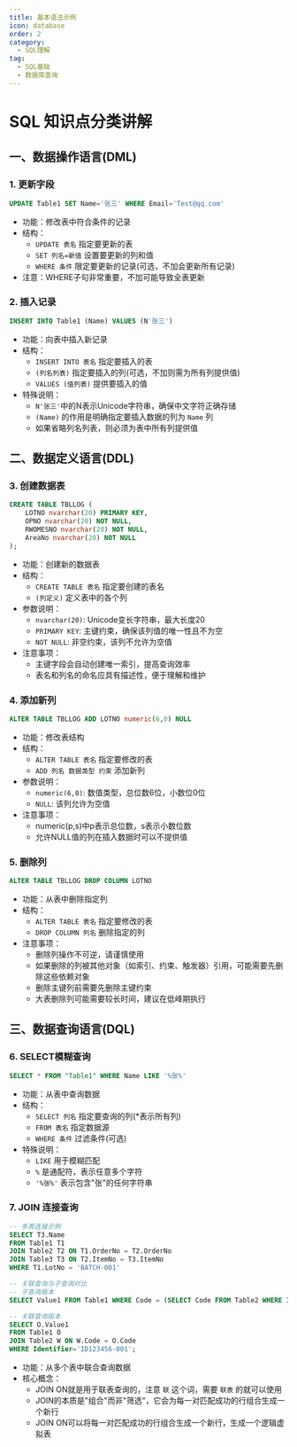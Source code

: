 ```yaml
---
title: 基本语法示例
icon: database
order: 2
category:
  - SQL理解
tag:
  - SQL基础
  - 数据库查询
---
```




# SQL 知识点分类讲解

## 一、数据操作语言(DML)

### 1. 更新字段
```sql
UPDATE Table1 SET Name='张三' WHERE Email='Test@qq.com'
```
- 功能：修改表中符合条件的记录
- 结构：
  - `UPDATE 表名` 指定要更新的表
  - `SET 列名=新值` 设置要更新的列和值
  - `WHERE 条件` 限定要更新的记录(可选，不加会更新所有记录)
- 注意：WHERE子句非常重要，不加可能导致全表更新

### 2. 插入记录
```sql
INSERT INTO Table1 (Name) VALUES (N'张三')
```
- 功能：向表中插入新记录
- 结构：
  - `INSERT INTO 表名` 指定要插入的表
  - `(列名列表)` 指定要插入的列(可选，不加则需为所有列提供值)
  - `VALUES (值列表)` 提供要插入的值
- 特殊说明：
  - `N'张三'`中的N表示Unicode字符串，确保中文字符正确存储
  - `(Name)` 的作用是明确指定要插入数据的列为 `Name` 列
  - 如果省略列名列表，则必须为表中所有列提供值

## 二、数据定义语言(DDL)

### 3. 创建数据表
```sql
CREATE TABLE TBLLOG (
    LOTNO nvarchar(20) PRIMARY KEY,
    OPNO nvarchar(20) NOT NULL,
    RWOMESNO nvarchar(20) NOT NULL,
    AreaNo nvarchar(20) NOT NULL
);
```
- 功能：创建新的数据表
- 结构：
  - `CREATE TABLE 表名` 指定要创建的表名
  - `(列定义)` 定义表中的各个列
- 参数说明：
  - `nvarchar(20)`: Unicode变长字符串，最大长度20
  - `PRIMARY KEY`: 主键约束，确保该列值的唯一性且不为空
  - `NOT NULL`: 非空约束，该列不允许为空值
- 注意事项：
  - 主键字段会自动创建唯一索引，提高查询效率
  - 表名和列名的命名应具有描述性，便于理解和维护

### 4. 添加新列
```sql
ALTER TABLE TBLLOG ADD LOTNO numeric(6,0) NULL
```
- 功能：修改表结构
- 结构：
  - `ALTER TABLE 表名` 指定要修改的表
  - `ADD 列名 数据类型 约束` 添加新列
- 参数说明：
  - `numeric(6,0)`: 数值类型，总位数6位，小数位0位
  - `NULL`: 该列允许为空值
- 注意事项：
  - numeric(p,s)中p表示总位数，s表示小数位数
  - 允许NULL值的列在插入数据时可以不提供值

### 5. 删除列
```sql
ALTER TABLE TBLLOG DROP COLUMN LOTNO
```
- 功能：从表中删除指定列
- 结构：
  - `ALTER TABLE 表名` 指定要修改的表
  - `DROP COLUMN 列名` 删除指定的列
- 注意事项：
  - 删除列操作不可逆，请谨慎使用
  - 如果删除的列被其他对象（如索引、约束、触发器）引用，可能需要先删除这些依赖对象
  - 删除主键列前需要先删除主键约束
  - 大表删除列可能需要较长时间，建议在低峰期执行

## 三、数据查询语言(DQL)

### 6. SELECT模糊查询
```sql
SELECT * FROM "Table1" WHERE Name LIKE '%张%'
```
- 功能：从表中查询数据
- 结构：
  - `SELECT 列名` 指定要查询的列(*表示所有列)
  - `FROM 表名` 指定数据源
  - `WHERE 条件` 过滤条件(可选)
- 特殊说明：
  - `LIKE` 用于模糊匹配
  - `%` 是通配符，表示任意多个字符
  - `'%张%'` 表示包含"张"的任何字符串

### 7. JOIN 连接查询
```sql
-- 多表连接示例
SELECT T3.Name
FROM Table1 T1
JOIN Table2 T2 ON T1.OrderNo = T2.OrderNo
JOIN Table3 T3 ON T2.ItemNo = T3.ItemNo
WHERE T1.LotNo = 'BATCH-001'

-- 关联查询与子查询对比
-- 子查询版本
SELECT Value1 FROM Table1 WHERE Code = (SELECT Code FROM Table2 WHERE Identifier='ID123456-001');

-- 关联查询版本
SELECT O.Value1
FROM Table1 O
JOIN Table2 W ON W.Code = O.Code
WHERE Identifier='ID123456-001';
```
- 功能：从多个表中联合查询数据
- 核心概念：
  - JOIN ON就是用于联表查询的，注意 `联` 这个词，需要 `联表` 的就可以使用
  - JOIN的本质是"组合"而非"筛选"，它会为每一对匹配成功的行组合生成一个新行
  - JOIN ON可以将每一对匹配成功的行组合生成一个新行，生成一个逻辑虚拟表
